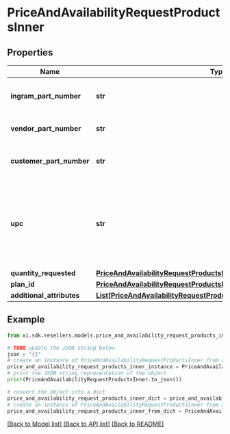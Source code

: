 # PriceAndAvailabilityRequestProductsInner


## Properties

Name | Type | Description | Notes
------------ | ------------- | ------------- | -------------
**ingram_part_number** | **str** | Ingram Micro unique part number for the product. | [optional] 
**vendor_part_number** | **str** | Vendor’s part number for the product. | [optional] 
**customer_part_number** | **str** | Reseller/end-user’s part number for the product. | [optional] 
**upc** | **str** | The UPC code for the product. Consists of 12 numeric digits that are uniquely assigned to each trade item. | [optional] 
**quantity_requested** | [**PriceAndAvailabilityRequestProductsInnerQuantityRequested**](PriceAndAvailabilityRequestProductsInnerQuantityRequested.md) |  | [optional] 
**plan_id** | [**PriceAndAvailabilityRequestProductsInnerPlanID**](PriceAndAvailabilityRequestProductsInnerPlanID.md) |  | [optional] 
**additional_attributes** | [**List[PriceAndAvailabilityRequestProductsInnerAdditionalAttributesInner]**](PriceAndAvailabilityRequestProductsInnerAdditionalAttributesInner.md) |  | [optional] 

## Example

```python
from xi.sdk.resellers.models.price_and_availability_request_products_inner import PriceAndAvailabilityRequestProductsInner

# TODO update the JSON string below
json = "{}"
# create an instance of PriceAndAvailabilityRequestProductsInner from a JSON string
price_and_availability_request_products_inner_instance = PriceAndAvailabilityRequestProductsInner.from_json(json)
# print the JSON string representation of the object
print(PriceAndAvailabilityRequestProductsInner.to_json())

# convert the object into a dict
price_and_availability_request_products_inner_dict = price_and_availability_request_products_inner_instance.to_dict()
# create an instance of PriceAndAvailabilityRequestProductsInner from a dict
price_and_availability_request_products_inner_from_dict = PriceAndAvailabilityRequestProductsInner.from_dict(price_and_availability_request_products_inner_dict)
```
[[Back to Model list]](../README.md#documentation-for-models) [[Back to API list]](../README.md#documentation-for-api-endpoints) [[Back to README]](../README.md)



